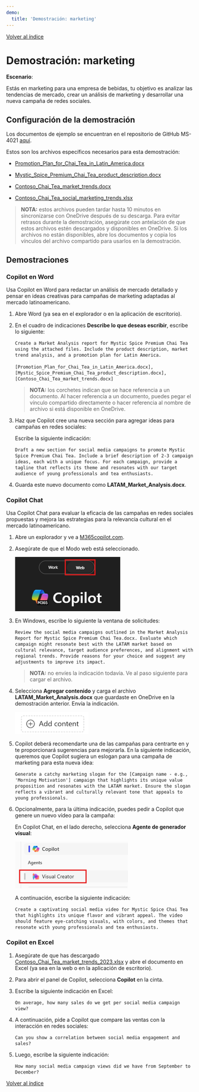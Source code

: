 ```yaml
---
demo:
  title: 'Demostración: marketing'
---
```


[Volver al índice](https://microsoftlearning.github.io/MS-4021-Copilot-Immersion-Experience/)

# Demostración: marketing

**Escenario**:  

Estás en marketing para una empresa de bebidas, tu objetivo es analizar las tendencias de mercado, crear un análisis de marketing y desarrollar una nueva campaña de redes sociales.

## Configuración de la demostración

Los documentos de ejemplo se encuentran en el repositorio de GitHub MS-4021 [aquí](https://github.com/MicrosoftLearning/MS-4021-Copilot-Immersion-Experience/tree/master/ResourceFiles).

Estos son los archivos específicos necesarios para esta demostración:

- [Promotion_Plan_for_Chai_Tea_in_Latin_America.docx](https://github.com/MicrosoftLearning/MS-4021-Copilot-Immersion-Experience/raw/master/ResourceFiles/Promotion_Plan_for_Chai_Tea_in_Latin_America.docx)

- [Mystic_Spice_Premium_Chai_Tea_product_description.docx](https://github.com/MicrosoftLearning/MS-4021-Copilot-Immersion-Experience/raw/master/ResourceFiles/Mystic_Spice_Premium_Chai_Tea_product_description.docx)

- [Contoso_Chai_Tea_market_trends.docx](https://github.com/MicrosoftLearning/MS-4021-Copilot-Immersion-Experience/raw/master/ResourceFiles/Contoso_Chai_Tea_market_trends.docx)

- [Contoso_Chai_Tea_social_marketing_trends.xlsx](https://github.com/MicrosoftLearning/MS-4021-Copilot-Immersion-Experience/raw/master/ResourceFiles/Contoso_Chai_Tea_social_marketing_trends.xlsx)

> **NOTA:** estos archivos pueden tardar hasta 10 minutos en sincronizarse con OneDrive después de su descarga. Para evitar retrasos durante la demostración, asegúrate con antelación de que estos archivos estén descargados y disponibles en OneDrive. Si los archivos no están disponibles, abre los documentos y copia los vínculos del archivo compartido para usarlos en la demostración.

## Demostraciones

### Copilot en Word

Usa Copilot en Word para redactar un análisis de mercado detallado y pensar en ideas creativas para campañas de marketing adaptadas al mercado latinoamericano.

1. Abre Word (ya sea en el explorador o en la aplicación de escritorio).

1. En el cuadro de indicaciones **Describe lo que deseas escribir**, escribe lo siguiente:

    ```text
    Create a Market Analysis report for Mystic Spice Premium Chai Tea using the attached files. Include the product description, market trend analysis, and a promotion plan for Latin America.

    [Promotion_Plan_for_Chai_Tea_in_Latin_America.docx], [Mystic_Spice_Premium_Chai_Tea_product_description.docx], [Contoso_Chai_Tea_market_trends.docx]
    ```

    > **NOTA:** los corchetes indican que se hace referencia a un documento. Al hacer referencia a un documento, puedes pegar el vínculo compartido directamente o hacer referencia al nombre de archivo si está disponible en OneDrive.

1. Haz que Copilot cree una nueva sección para agregar ideas para campañas en redes sociales:

    Escribe la siguiente indicación:

    ```text
    Draft a new section for social media campaigns to promote Mystic Spice Premium Chai Tea. Include a brief description of 2-3 campaign ideas, each with a unique focus. For each campaign, provide a tagline that reflects its theme and resonates with our target audience of young professionals and tea enthusiasts.
    ```

1. Guarda este nuevo documento como **LATAM_Market_Analysis.docx**.

### Copilot Chat

Usa Copilot Chat para evaluar la eficacia de las campañas en redes sociales propuestas y mejora las estrategias para la relevancia cultural en el mercado latinoamericano.

1. Abre un explorador y ve a [M365copilot.com](https://m365copilot.com/).

1. Asegúrate de que el Modo web está seleccionado.

    ![Captura de pantalla que muestra la pestaña modo web.](../Prompts/Media/web-mode.png)

1. En Windows, escribe lo siguiente la ventana de solicitudes:

    ```text
    Review the social media campaigns outlined in the Market Analysis Report for Mystic Spice Premium Chai Tea.docx. Evaluate which campaign might resonate best with the LATAM market based on cultural relevance, target audience preferences, and alignment with regional trends. Provide reasons for your choice and suggest any adjustments to improve its impact.
    ```

    > **NOTA:** no envíes la indicación todavía. Ve al paso siguiente para cargar el archivo.

1. Selecciona **Agregar contenido** y carga el archivo **LATAM_Market_Analysis.docx** que guardaste en OneDrive en la demostración anterior. Envía la indicación.

    ![Agrega contenido a Copilot Chat.](../Demos/Media/add-content-copilot-chat.png)

1. Copilot deberá recomendarte una de las campañas para centrarte en y te proporcionará sugerencias para mejorarla. En la siguiente indicación, queremos que Copilot sugiera un eslogan para una campaña de marketing para esta nueva idea:

    ```text
    Generate a catchy marketing slogan for the [Campaign name - e.g., 'Morning Motivation'] campaign that highlights its unique value proposition and resonates with the LATAM market. Ensure the slogan reflects a vibrant and culturally relevant tone that appeals to young professionals.
    ```

1. Opcionalmente, para la última indicación, puedes pedir a Copilot que genere un nuevo vídeo para la campaña:

    En Copilot Chat, en el lado derecho, selecciona **Agente de generador visual**:

    ![agente de generador de vídeo.](../Demos/Media/video-creator.png)

    A continuación, escribe la siguiente indicación:

    ```text
    Create a captivating social media video for Mystic Spice Chai Tea that highlights its unique flavor and vibrant appeal. The video should feature eye-catching visuals, with colors, and themes that resonate with young professionals and tea enthusiasts.
    ```

### Copilot en Excel

1. Asegúrate de que has descargado [Contoso_Chai_Tea_market_trends_2023.xlsx](https://github.com/MicrosoftLearning/MS-4021-Copilot-Immersion-Experience/raw/master/Contoso_Chai_Tea_market_trends_2023.xlsx) y abre el documento en Excel (ya sea en la web o en la aplicación de escritorio).

1. Para abrir el panel de Copilot, selecciona **Copilot** en la cinta.

1. Escribe la siguiente indicación en Excel:

    ```text
    On average, how many sales do we get per social media campaign view?
    ```

1. A continuación, pide a Copilot que compare las ventas con la interacción en redes sociales:

    ```text
    Can you show a correlation between social media engagement and sales?
    ```

1. Luego, escribe la siguiente indicación:

    ```text
    How many social media campaign views did we have from September to December?
    ```

[Volver al índice](https://microsoftlearning.github.io/MS-4021-Copilot-Immersion-Experience/)
